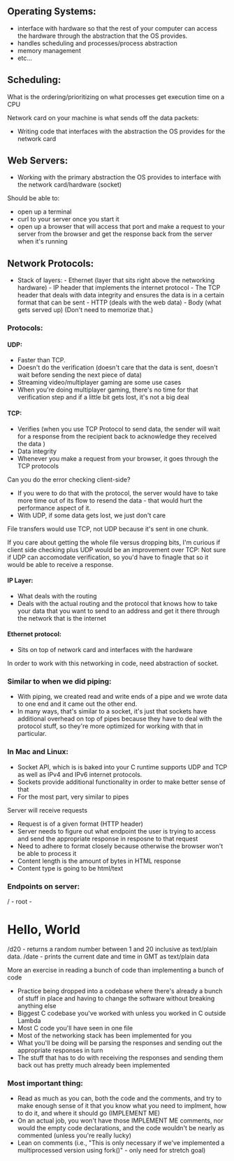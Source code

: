 ## Operating Systems:

- interface with hardware so that the rest of your computer can access the hardware through the abstraction that the OS provides.
- handles scheduling and processes/process abstraction
- memory management
- etc...

## Scheduling:

What is the ordering/prioritizing on what processes get execution time on a CPU

Network card on your machine is what sends off the data packets:

- Writing code that interfaces with the abstraction the OS provides for the network card

## Web Servers:

- Working with the primary abstraction the OS provides to interface with the network card/hardware (socket)

Should be able to:

- open up a terminal
- curl to your server once you start it
- open up a browser that will access that port and make a request to your server from the browser and get the response back from the server when it's running

## Network Protocols:

- Stack of layers: - Ethernet (layer that sits right above the networking hardware) - IP header that implements the internet protocol - The TCP header that deals with data integrity and ensures the data is in a certain format that can be sent - HTTP (deals with the web data) - Body (what gets served up)
  (Don't need to memorize that.)

### Protocols:

#### UDP:

- Faster than TCP.
- Doesn't do the verification (doesn't care that the data is sent, doesn't wait before sending the next piece of data)
- Streaming video/multiplayer gaming are some use cases
- When you're doing multiplayer gaming, there's no time for that verification step and if a little bit gets lost, it's not a big deal

#### TCP:

- Verifies (when you use TCP Protocol to send data, the sender will wait for a response from the recipient back to acknowledge they received the data )
- Data integrity
- Whenever you make a request from your browser, it goes through the TCP protocols

Can you do the error checking client-side?

- If you were to do that with the protocol, the server would have to take more time out of its flow to resend the data - that would hurt the performance aspect of it.
- With UDP, if some data gets lost, we just don't care

File transfers would use TCP, not UDP because it's sent in one chunk.

If you care about getting the whole file versus dropping bits, I'm curious if client side checking plus UDP would be an improvement over TCP:
Not sure if UDP can accomodate verification, so you'd have to finagle that so it would be able to receive a response.

#### IP Layer:

- What deals with the routing
- Deals with the actual routing and the protocol that knows how to take your data that you want to send to an address and get it there through the network that is the internet

#### Ethernet protocol:

- Sits on top of network card and interfaces with the hardware

In order to work with this networking in code, need abstraction of socket.

### Similar to when we did piping:

- With piping, we created read and write ends of a pipe and we wrote data to one end and it came out the other end.
- In many ways, that's similar to a socket, it's just that sockets have additional overhead on top of pipes because they have to deal with the protocol stuff, so they're more optimized for working with that in particular.

### In Mac and Linux:

- Socket API, which is is baked into your C runtime supports UDP and TCP as well as IPv4 and IPv6 internet protocols.
- Sockets provide additional functionality in order to make better sense of that
- For the most part, very similar to pipes

Server will receive requests

- Request is of a given format (HTTP header)
- Server needs to figure out what endpoint the user is trying to access and send the appropriate response in resposne to that request
- Need to adhere to format closely because otherwise the browser won't be able to process it
- Content length is the amount of bytes in HTML response
- Content type is going to be html/text

### Endpoints on server:

/ - root - <h1>Hello, World</h1>
/d20 - returns a random number between 1 and 20 inclusive as text/plain data.
/date - prints the current date and time in GMT as text/plain data

More an exercise in reading a bunch of code than implementing a bunch of code

- Practice being dropped into a codebase where there's already a bunch of stuff in place and having to change the software without breaking anything else
- Biggest C codebase you've worked with unless you worked in C outside Lambda
- Most C code you'll have seen in one file
- Most of the networking stack has been implemented for you
- What you'll be doing will be parsing the responses and sending out the appropriate responses in turn
- The stuff that has to do with receiving the responses and sending them back out has pretty much already been implemented

### Most important thing:

- Read as much as you can, both the code and the comments, and try to make enough sense of it that you know what you need to implment, how to do it, and where it should go (IMPLEMENT ME)
- On an actual job, you won't have those IMPLEMENT ME comments, nor would the empty code declarations, and the code wouldn't be nearly as commented (unless you're really lucky)
- Lean on comments (i.e., "This is only necessary if we've implemented a multiprocessed version using fork()" - only need for stretch goal)

